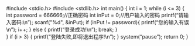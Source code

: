 #include <stdio.h>
#include <stdlib.h>
int main() {
int i = 1;
while (i <= 3) {
int password = 666666;//正确密码
int inPut = 0;//用户输入的密码
printf(“请输入密码:\n”);
scanf("%d", &inPut);
if (inPut != password){
printf(“您的输入有误\n”);
i++;
}
else {
printf(“登录成功!\n”);
break;
}	
}
if (i > 3) {
printf(“登陆失败,即将退出程序!\n”);
}
system(“pause”);
return 0;
}

